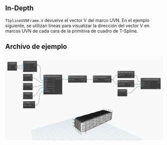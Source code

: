 ## In-Depth
`TSplineUVNFrame.V` devuelve el vector V del marco UVN. En el ejemplo siguiente, se utilizan líneas para visualizar la dirección del vector V en marcos UVN de cada cara de la primitiva de cuadro de T-Spline.

## Archivo de ejemplo

![Example](./Autodesk.DesignScript.Geometry.TSpline.TSplineUVNFrame.V_img.jpg)
